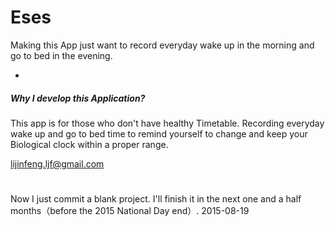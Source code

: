 # Eses

Making this App just want to record everyday wake up in the morning and go to bed in the evening.


-



#####  Why I develop this Application?
This app is for those who don't have healthy Timetable. Recording everyday wake up  and go to bed time to remind yourself to change and keep your Biological clock within a  proper range.




<lijinfeng.ljf@gmail.com>

# 

# 

# 
# 

Now I just commit a blank project. I'll finish it in the next one and a half months（before the 2015 National Day end）.
2015-08-19


